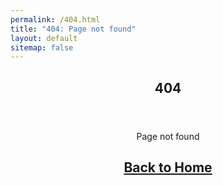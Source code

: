```yaml
---
permalink: /404.html
title: "404: Page not found"
layout: default
sitemap: false
---
```


<article>
  <center>
  <header><h1>404</h1></header>
  <p>Page not found</p>
    <h2><a href="/">Back to Home</a></h2>
  </center>
</article>
